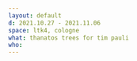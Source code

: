 ```yaml
---
layout: default
d: 2021.10.27 - 2021.11.06
space: ltk4, cologne
what: thanatos trees for tim pauli
who:
---
```

